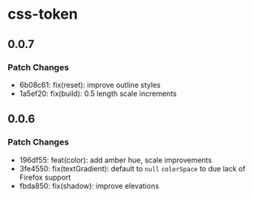 # css-token

## 0.0.7

### Patch Changes

- 6b08c61: fix(reset): improve outline styles
- 1a5ef20: fix(build): 0.5 length scale increments

## 0.0.6

### Patch Changes

- 196df55: feat(color): add amber hue, scale improvements
- 3fe4550: fix(textGradient): default to `null` `colorSpace` to due lack of Firefox support
- fbda850: fix(shadow): improve elevations
